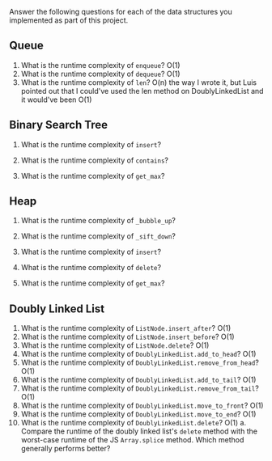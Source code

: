 Answer the following questions for each of the data structures you implemented as part of this project.

## Queue

1. What is the runtime complexity of `enqueue`?
    O(1)
2. What is the runtime complexity of `dequeue`?
    O(1)
3. What is the runtime complexity of `len`?
    O(n) the way I wrote it, but Luis pointed out that I could've used the len method on DoublyLinkedList and it would've been O(1)
## Binary Search Tree

1. What is the runtime complexity of `insert`? 

2. What is the runtime complexity of `contains`?

3. What is the runtime complexity of `get_max`? 

## Heap

1. What is the runtime complexity of `_bubble_up`?

2. What is the runtime complexity of `_sift_down`?

3. What is the runtime complexity of `insert`?

4. What is the runtime complexity of `delete`?

5. What is the runtime complexity of `get_max`?

## Doubly Linked List

1. What is the runtime complexity of `ListNode.insert_after`?
    O(1)
2. What is the runtime complexity of `ListNode.insert_before`?
    O(1)
3. What is the runtime complexity of `ListNode.delete`?
    O(1)
4. What is the runtime complexity of `DoublyLinkedList.add_to_head`?
    O(1)
5. What is the runtime complexity of `DoublyLinkedList.remove_from_head`?
    O(1)
6. What is the runtime complexity of `DoublyLinkedList.add_to_tail`?
    O(1)
7. What is the runtime complexity of `DoublyLinkedList.remove_from_tail`?
    O(1)
8. What is the runtime complexity of `DoublyLinkedList.move_to_front`?
    O(1)
9. What is the runtime complexity of `DoublyLinkedList.move_to_end`?
    O(1)
10. What is the runtime complexity of `DoublyLinkedList.delete`?
    O(1)
    a. Compare the runtime of the doubly linked list's `delete` method with the worst-case runtime of the JS `Array.splice` method. Which method generally performs better?